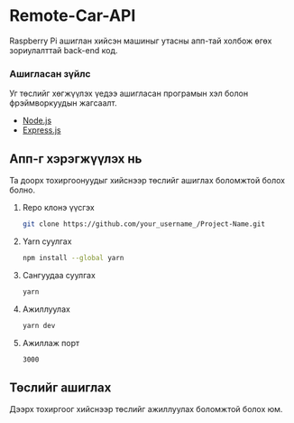 # Remote-Car-API

Raspberry Pi ашиглан хийсэн машиныг утасны апп-тай холбож өгөх зориулалттай back-end код.

### Ашигласан зүйлс

Уг төслийг хөгжүүлэх үедээ ашигласан програмын хэл болон фрэймворкуудын жагсаалт.

* [Node.js](https://reactnative.dev/)
* [Express.js](https://reactjs.org/)

<!-- GETTING STARTED -->
## Апп-г хэрэгжүүлэх нь

Та доорх тохиргоонуудыг хийснээр төслийг ашиглах боломжтой болох болно.

1. Repo клонэ үүсгэх
   ```sh
   git clone https://github.com/your_username_/Project-Name.git
   ```
2. Yarn суулгах
   ```sh
   npm install --global yarn
   ```
3. Сангуудаа суулгах
   ```sh
   yarn
   ```
4. Ажиллуулах

   ```sh
   yarn dev
   ```
   
6. Ажиллаж порт 
   ```sh
   3000
   ```
   
## Төслийг ашиглах

Дээрх тохиргоог хийснээр төслийг ажиллуулах боломжтой болох юм. 
